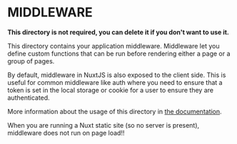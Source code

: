 # MIDDLEWARE

**This directory is not required, you can delete it if you don't want to use it.**

This directory contains your application middleware.
Middleware let you define custom functions that can be run before rendering either a page or a group of pages.

By default, middleware in NuxtJS is also exposed to the client side. This is useful for common middleware like auth where you need to ensure that a token is set in the local storage or cookie for a user to ensure they are authenticated.

More information about the usage of this directory in [the documentation](https://nuxtjs.org/guide/routing#middleware).

When you are running a Nuxt static site (so no server is present), middleware does not run on page load!!

